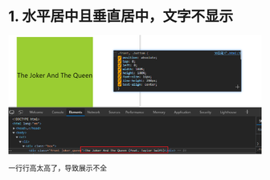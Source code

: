 # 1. 水平居中且垂直居中，文字不显示

![image-20220228164618284](CSS遇到的问题记录.assets/image-20220228164618284.png)

一行行高太高了，导致展示不全